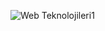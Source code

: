 ![Web Teknolojileri1](https://user-images.githubusercontent.com/88718358/204543645-f7d0b9bb-5300-4b46-982f-cdd3a217878f.png)

